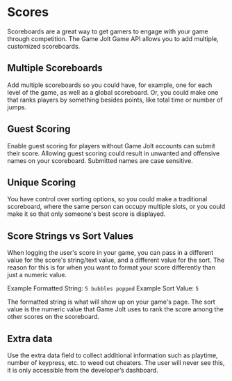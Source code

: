 # Scores

Scoreboards are a great way to get gamers to engage with your game through competition. The Game Jolt Game API allows you to add multiple, customized scoreboards. 

## Multiple Scoreboards

Add multiple scoreboards so you could have, for example, one for each level of the game, as well as a global scoreboard. Or, you could make one that ranks players by something besides points, like total time or number of jumps.

## Guest Scoring

Enable guest scoring for players without Game Jolt accounts can submit their score. Allowing guest scoring could result in unwanted and offensive names on your scoreboard. Submitted names are case sensitive.

## Unique Scoring

You have control over sorting options, so you could make a traditional scoreboard, where the same person can occupy multiple slots, or you could make it so that only someone's best score is displayed.

## Score Strings vs Sort Values

When logging the user's score in your game, you can pass in a different value for the score's string/text value, and a different value for the sort. The reason for this is for when you want to format your score differently than just a numeric value.

Example Formatted String: `5 bubbles popped`
Example Sort Value: `5`

The formatted string is what will show up on your game's page. The sort value is the numeric value that Game Jolt uses to rank the score among the other scores on the scoreboard.

## Extra data

Use the extra data field to collect additional information such as playtime, number of keypress, etc. to weed out cheaters. The user will never see this, it is only accessible from the developer’s dashboard.
